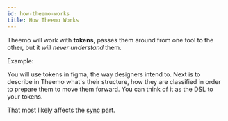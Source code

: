 ```yaml
---
id: how-theemo-works
title: How Theemo Works
---
```


Theemo will work with **tokens**, passes them around from one tool to the other,
but it _will never understand_ them.

Example:

You will use tokens in figma, the way designers intend to. Next is to describe
in Theemo what's their structure, how they are classified in order to prepare
them to move them forward. You can think of it as the DSL to your tokens.

That most likely affects the [sync](sync.md) part.
